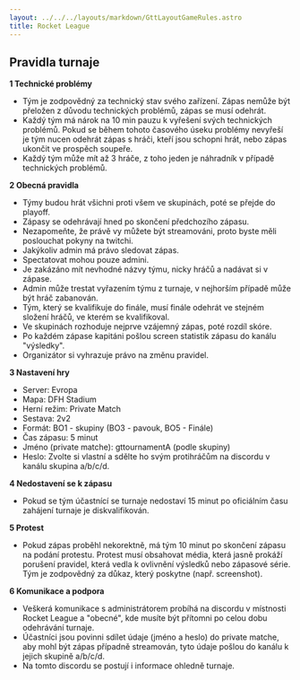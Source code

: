 ```yaml
---
layout: ../../../layouts/markdown/GttLayoutGameRules.astro
title: Rocket League
---
```

## **Pravidla turnaje**

 **1 Technické problémy**
 - Tým je zodpovědný za technický stav svého zařízení. Zápas nemůže být přeložen z důvodu technických problémů, zápas se musí odehrát.
 - Každý tým má nárok na 10 min pauzu k vyřešení svých technických problémů. Pokud se během tohoto časového úseku problémy nevyřeší je tým nucen odehrát zápas s hráči, kteří jsou schopni hrát, nebo zápas ukončit ve prospěch soupeře.
- Každý tým může mít až 3 hráče, z toho jeden je náhradník v případě technických problémů.

 **2 Obecná pravidla**
 - Týmy budou hrát všichni proti všem ve skupinách, poté se přejde do playoff.
 - Zápasy se odehrávají hned po skončení předchozího zápasu.
 - Nezapomeňte, že právě vy můžete být streamováni, proto byste měli poslouchat pokyny na twitchi.
 - Jakýkoliv admin má právo sledovat zápas.
 - Spectatovat mohou pouze admini.
 - Je zakázáno mít nevhodné názvy týmu, nicky hráčů a nadávat si v zápase.
 -  Admin může trestat vyřazením týmu z turnaje, v nejhorším případě může být hráč zabanován.
 - Tým, který se kvalifikuje do finále, musí finále odehrát ve stejném složení hráčů, ve kterém se kvalifikoval.
 - Ve skupinách rozhoduje nejprve vzájemný zápas, poté rozdíl skóre.
 - Po každém zápase kapitáni pošlou screen statistik zápasu do kanálu "výsledky".
 - Organizátor si vyhrazuje právo na změnu pravidel.

**3 Nastavení hry**
- Server: Evropa
- Mapa: DFH Stadium
- Herní režim: Private Match
- Sestava: 2v2
- Formát: BO1 - skupiny (BO3 - pavouk, BO5 - Finále)
- Čas zápasu: 5 minut
- Jméno (private matche): gttournamentA (podle skupiny)
- Heslo: Zvolte si vlastní a sdělte ho svým protihráčům na discordu v kanálu skupina a/b/c/d.

**4 Nedostavení se k zápasu**
 - Pokud se tým účastnící se turnaje nedostaví 15 minut po oficiálním času zahájení turnaje je diskvalifikován.

**5 Protest**
 - Pokud zápas proběhl nekorektně, má tým 10 minut po skončení zápasu na podání protestu. Protest musí obsahovat média, která jasně prokáží porušení pravidel, která vedla k ovlivnění výsledků nebo zápasové série. Tým je zodpovědný za důkaz, který poskytne (např. screenshot).

**6 Komunikace a podpora**
 - Veškerá komunikace s administrátorem probíhá na discordu v místnosti Rocket League a "obecné", kde musíte být přítomni po celou dobu odehrávání turnaje.
 -  Účastníci jsou povinni sdílet údaje (jméno a heslo) do private matche, aby mohl být zápas případně streamován, tyto údaje pošlou do kanálu k jejich skupině a/b/c/d.
 - Na tomto discordu se postují i informace ohledně turnaje.
